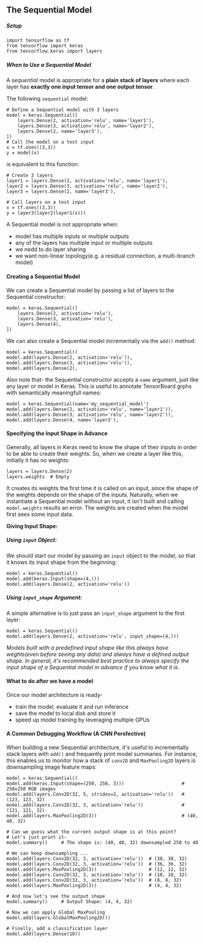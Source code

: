 ## **The Sequential Model**
##### **Setup**
```
import tensorflow as tf
from tensorflow import keras
from tensorflow.keras import layers
```
##### **When to Use a Sequential Model**

A *sequential* model is appropriate for a **plain stack of layers** where each layer has **exactly one input tensor and one output tensor**.

The following `sequential` model:
```
# Define a Sequential model with 3 layers
model = keras.Sequential([
    layers.Dense(2, activation='relu', name='layer1'),
    layers.Dense(3, activation='relu', name='layer2'),
    layers.Dense(2, name='layer3'),
])
# Call the model on a test input
x = tf.ones((3,3))
y = model(x)
```
is equivalent to this function:
```
# Create 3 layers
layer1 = layers.Dense(2, activation='relu', name='layer1'),
layer2 = layers.Dense(3, activation='relu', name='layer2'),
layer3 = layers.Dense(2, name='layer3'),

# Call layers on a test input
x = tf.ones((3,3))
y = layer3(layer2(layer1(x)))
```
A Sequential model is not appropriate when:
* model has multiple inputs or multiple outputs
* any of the layers has multiple input or multiple outputs
* we nedd to do layer sharing
* we want non-linear topology(e.g. a residual connection, a multi-branch model)

#### **Creating a Sequential Model**

We can create a Sequential model by passing a list of layers to the Sequential constructor:
```
model = keras.Sequential([
    layers.Dense(2, activation='relu'),
    layers.Dense(3, activation='relu'),
    layers.Dense(4),
])
```
We can also create a Sequential model incrementally via the `add()` method:
```
model = keras.Sequential()
model.add(layers.Dense(2, activation='relu')),
model.add(layers.Dense(3, activation='relu')),
model.add(layers.Dense(2),
```
Also note that- the Sequential constructor accepts a `name` argument, just like any layer or model in Keras. This is useful to annotate TensorBoard grphs with semantically meaningfull names:
```
model = keras.Sequential(name='my_sequential_model')
model.add(layers.Dense(2, activation='relu', name='layer1')),
model.add(layers.Dense(3, activation='relu', name='layer2')),
model.add(layers.Dense(4, name='layer3'),
```
#### **Specifying the Input Shape in Advance**

Generally, all layers in Keras need to know the shape of their inputs in order to be able to create their weights. So, when we create a layer like this, initially it has no weights:
```
layers = layers.Dense(2)
layers.weights  # Empty
```
It creates its weights the first time it is called on an input, since the shape of the weights depends on the shape of the inputs. Naturally, when we instantiate a Sequential model without an input, it isn't built and calling `model.weights` results an error. The weights are created when the model first sees some input data.

**Giving Input Shape:**
##### **Using `input` Object:**
We should start our model by passing an `input` object to the model, so that it knows its input shape from the beginning:
```
model = keras.Sequential()
model.add(keras.Input(shape=(4,)))
model.add(layers.Dense(2, activation='relu'))
```
##### **Using `input_shape` Argument:**
A simple alternative is to just pass an `input_shape` argument to the first layer:
```
model = keras.Sequential()
model.add(layers.Dense(2, activation='relu', input_shape=(4,)))
```
*Models built with a predefined input shape like this always have weghts(even before seeing any data) and always have a defined output shape. In general, it's recommended best practice to always specify the input shape of a Sequential model in advance if you know what it is.*

#### What to do after we have a model
Once our model architecture is ready-
* train the model, evaluate it and run inference
* save the model to local disk and store it
* speed up model training by leveraging multiple GPUs

#### A Common Debugging Workflow (A CNN Persfective)
When building a new Sequential architecture, it's useful to incrementally stack layers with `add()` and frequently print model summaries. For instance, this enables us to monitor how a stack of `conv2D` and `MaxPooling2D` layers is downsampling image feature maps:
```
model = keras.Sequential()
model.add(keras.Input(shape=(250, 250, 3)))                     # 250x250 RGB images
model.add(layers.Conv2D(32, 5, strides=2, activation='relu'))   # (123, 123, 32)
model.add(layers.Conv2D(32, 3, activation='relu'))              # (121, 121, 32)
model.add(layers.MaxPooling2D(3))                               # (40, 40, 32)

# Can we guess what the current output shape is at this point?
# Let's just print it-
model.summary()     # The shape is: (40, 40, 32) downsampled 250 to 40

# We can keep downsampling ...
model.add(layers.Conv2D(32, 3, activation='relu'))  # (38, 38, 32)
model.add(layers.Conv2D(32, 3, activation='relu'))  # (36, 36, 32)
model.add(layers.MaxPooling2D(3))                   # (12, 12, 32)
model.add(layers.Conv2D(32, 3, activation='relu'))  # (10, 10, 32)
model.add(layers.Conv2D(32, 3, activation='relu'))  # (8, 8, 32)
model.add(layers.MaxPooling2D(3))                   # (4, 4, 32)

# And now let's see the output shape
model.summary()     # Output Shape: (4, 4, 32)

# Now we can apply Global MaxPooling
model.add(layers.GlobalMaxPooling2D())

# Finally, add a classification layer
model.add(layers.Dense(10))
```